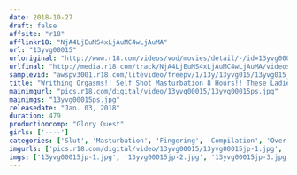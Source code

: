 ```yaml
---
date: 2018-10-27
draft: false
affsite: "r18"
afflinkr18: "NjA4LjEuMS4xLjAuMC4wLjAuMA"
url: "13yvg00015"
urloriginal: "http://www.r18.com/videos/vod/movies/detail/-/id=13yvg00015"
urlfinal: "http://media.r18.com/track/NjA4LjEuMS4xLjAuMC4wLjAuMA/videos/vod/movies/detail/-/id=13yvg00015"
samplevid: "awspv3001.r18.com/litevideo/freepv/1/13y/13yvg015/13yvg015_dmb_w.mp4"
title: "Writhing Orgasms!! Self Shot Masturbation 8 Hours!! These Ladies Are Losing Themselves In Pussy Pounding Cum Crazy Orgasms 30 Ladies"
mainimgurl: "pics.r18.com/digital/video/13yvg00015/13yvg00015ps.jpg"
mainimgs: "13yvg00015ps.jpg"
releasedate: "Jan. 03, 2018"
duration: 479
productioncomp: "Glory Quest"
girls: ['----']
categories: ['Slut', 'Masturbation', 'Fingering', 'Compilation', 'Over 4 Hours', 'Hi-Def']
imgurls: ['pics.r18.com/digital/video/13yvg00015/13yvg00015jp-1.jpg', 'pics.r18.com/digital/video/13yvg00015/13yvg00015jp-2.jpg', 'pics.r18.com/digital/video/13yvg00015/13yvg00015jp-3.jpg', 'pics.r18.com/digital/video/13yvg00015/13yvg00015jp-4.jpg', 'pics.r18.com/digital/video/13yvg00015/13yvg00015jp-5.jpg', 'pics.r18.com/digital/video/13yvg00015/13yvg00015jp-6.jpg', 'pics.r18.com/digital/video/13yvg00015/13yvg00015jp-7.jpg', 'pics.r18.com/digital/video/13yvg00015/13yvg00015jp-8.jpg', 'pics.r18.com/digital/video/13yvg00015/13yvg00015jp-9.jpg', 'pics.r18.com/digital/video/13yvg00015/13yvg00015jp-10.jpg', 'pics.r18.com/digital/video/13yvg00015/13yvg00015jp-11.jpg', 'pics.r18.com/digital/video/13yvg00015/13yvg00015jp-12.jpg', 'pics.r18.com/digital/video/13yvg00015/13yvg00015jp-13.jpg', 'pics.r18.com/digital/video/13yvg00015/13yvg00015jp-14.jpg', 'pics.r18.com/digital/video/13yvg00015/13yvg00015jp-15.jpg', 'pics.r18.com/digital/video/13yvg00015/13yvg00015jp-16.jpg', 'pics.r18.com/digital/video/13yvg00015/13yvg00015jp-17.jpg', 'pics.r18.com/digital/video/13yvg00015/13yvg00015jp-18.jpg', 'pics.r18.com/digital/video/13yvg00015/13yvg00015jp-19.jpg', 'pics.r18.com/digital/video/13yvg00015/13yvg00015jp-20.jpg']
imgs: ['13yvg00015jp-1.jpg', '13yvg00015jp-2.jpg', '13yvg00015jp-3.jpg', '13yvg00015jp-4.jpg', '13yvg00015jp-5.jpg', '13yvg00015jp-6.jpg', '13yvg00015jp-7.jpg', '13yvg00015jp-8.jpg', '13yvg00015jp-9.jpg', '13yvg00015jp-10.jpg', '13yvg00015jp-11.jpg', '13yvg00015jp-12.jpg', '13yvg00015jp-13.jpg', '13yvg00015jp-14.jpg', '13yvg00015jp-15.jpg', '13yvg00015jp-16.jpg', '13yvg00015jp-17.jpg', '13yvg00015jp-18.jpg', '13yvg00015jp-19.jpg', '13yvg00015jp-20.jpg']
---
```

